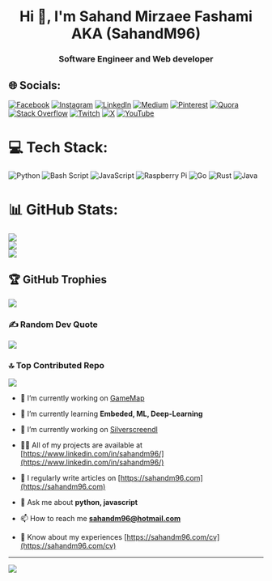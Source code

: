 <h1 align="center">Hi 👋, I'm Sahand Mirzaee Fashami AKA (SahandM96)</h1>
<h3 align="center">Software Engineer and Web developer</h3>

## 🌐 Socials:
[![Facebook](https://img.shields.io/badge/Facebook-%231877F2.svg?logo=Facebook&logoColor=white)](https://facebook.com/SahandM96) [![Instagram](https://img.shields.io/badge/Instagram-%23E4405F.svg?logo=Instagram&logoColor=white)](https://instagram.com/SahandM96) [![LinkedIn](https://img.shields.io/badge/LinkedIn-%230077B5.svg?logo=linkedin&logoColor=white)](https://linkedin.com/in/SahandM96) [![Medium](https://img.shields.io/badge/Medium-12100E?logo=medium&logoColor=white)](https://medium.com/@SahandM96) [![Pinterest](https://img.shields.io/badge/Pinterest-%23E60023.svg?logo=Pinterest&logoColor=white)](https://pinterest.com/SahandM96) [![Quora](https://img.shields.io/badge/Quora-%23B92B27.svg?logo=Quora&logoColor=white)](https://quora.com/profile/SahandM96) [![Stack Overflow](https://img.shields.io/badge/-Stackoverflow-FE7A16?logo=stack-overflow&logoColor=white)](https://stackoverflow.com/users/SahandM96) [![Twitch](https://img.shields.io/badge/Twitch-%239146FF.svg?logo=Twitch&logoColor=white)](https://twitch.tv/SahandM96) [![X](https://img.shields.io/badge/X-black.svg?logo=X&logoColor=white)](https://x.com/SahandM96) [![YouTube](https://img.shields.io/badge/YouTube-%23FF0000.svg?logo=YouTube&logoColor=white)](https://youtube.com/@SahandM96) 

# 💻 Tech Stack:
![Python](https://img.shields.io/badge/python-3670A0?style=for-the-badge&logo=python&logoColor=ffdd54) ![Bash Script](https://img.shields.io/badge/bash_script-%23121011.svg?style=for-the-badge&logo=gnu-bash&logoColor=white) ![JavaScript](https://img.shields.io/badge/javascript-%23323330.svg?style=for-the-badge&logo=javascript&logoColor=%23F7DF1E) ![Raspberry Pi](https://img.shields.io/badge/-Raspberry_Pi-C51A4A?style=for-the-badge&logo=Raspberry-Pi) ![Go](https://img.shields.io/badge/go-%2300ADD8.svg?style=for-the-badge&logo=go&logoColor=white) ![Rust](https://img.shields.io/badge/rust-%23000000.svg?style=for-the-badge&logo=rust&logoColor=white) ![Java](https://img.shields.io/badge/java-%23ED8B00.svg?style=for-the-badge&logo=openjdk&logoColor=white) 
# 📊 GitHub Stats:
![](https://github-readme-stats.vercel.app/api?username=SahandM96&theme=dark&hide_border=false&include_all_commits=true&count_private=true)<br/>
![](https://github-readme-streak-stats.herokuapp.com/?user=SahandM96&theme=dark&hide_border=false)<br/>
![](https://github-readme-stats.vercel.app/api/top-langs/?username=SahandM96&theme=dark&hide_border=false&include_all_commits=true&count_private=true&layout=compact)

## 🏆 GitHub Trophies
![](https://github-profile-trophy.vercel.app/?username=SahandM96&theme=radical&no-frame=false&no-bg=true&margin-w=4)

### ✍️ Random Dev Quote
![](https://quotes-github-readme.vercel.app/api?type=horizontal&theme=radical)

### 🔝 Top Contributed Repo
![](https://github-contributor-stats.vercel.app/api?username=SahandM96&limit=5&theme=dark&combine_all_yearly_contributions=true)

- 🔭 I’m currently working on [GameMap](gamemap.ir)

- 🌱 I’m currently learning **Embeded, ML, Deep-Learning**

- 🔭 I’m currently working on [Silverscreendl](silverscreendl.com)

- 👨‍💻 All of my projects are available at [https://www.linkedin.com/in/sahandm96/](https://www.linkedin.com/in/sahandm96/)

- 📝 I regularly write articles on [https://sahandm96.com](https://sahandm96.com)

- 💬 Ask me about **python, javascript**

- 📫 How to reach me **sahandm96@hotmail.com**

- 📄 Know about my experiences [https://sahandm96.com/cv](https://sahandm96.com/cv)
---
[![](https://visitcount.itsvg.in/api?id=SahandM96&icon=0&color=0)](https://visitcount.itsvg.in)

<!-- Proudly created with GPRM ( https://gprm.itsvg.in ) -->
